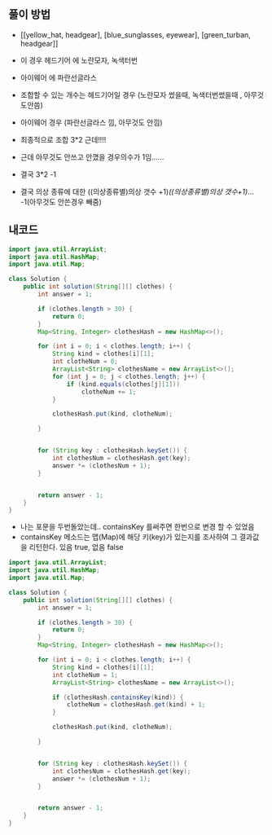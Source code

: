 ## 풀이 방법
- [[yellow_hat, headgear], [blue_sunglasses, eyewear], [green_turban, headgear]]
- 이 경우 헤드기어 에 노란모자, 녹색터번
- 아이웨어 에 파란선글라스
- 조합할 수 있는 개수는 헤드기어일 경우 (노란모자 썼을때, 녹색터번썼을때 , 아무것도안씀)
- 아이웨어 경우 (파란선글라스 낌, 아무것도 안낌)
- 최종적으로 조합 3*2 근데!!!!
- 근데 아무것도 안쓰고 안꼈을 경우의수가 1임......
- 결국 3*2 -1 

- 결국 의상 종류에 대한  ((의상종류별)의상 갯수 +1)*((의상종류별)의상 갯수+1)*... -1(아무것도 안쓴경우 빼줌)
 



## 내코드
~~~ java
import java.util.ArrayList;
import java.util.HashMap;
import java.util.Map;

class Solution {
    public int solution(String[][] clothes) {
        int answer = 1;

        if (clothes.length > 30) {
            return 0;
        }
        Map<String, Integer> clothesHash = new HashMap<>();

        for (int i = 0; i < clothes.length; i++) {
            String kind = clothes[i][1];
            int clotheNum = 0;
            ArrayList<String> clothesName = new ArrayList<>();
            for (int j = 0; j < clothes.length; j++) {
                if (kind.equals(clothes[j][1]))
                    clotheNum += 1;
            }

            clothesHash.put(kind, clotheNum);

        }


        for (String key : clothesHash.keySet()) {
            int clothesNum = clothesHash.get(key);
            answer *= (clothesNum + 1);
        }


        return answer - 1;
    }
}
~~~

- 나는 포문을 두번돌았는데.. containsKey 를써주면 한번으로 변경 할 수 있었음
- containsKey 메소드는 맵(Map)에 해당 키(key)가 있는지를 조사하여 그 결과값을 리턴한다. 있음 true, 없음 false

~~~java
import java.util.ArrayList;
import java.util.HashMap;
import java.util.Map;

class Solution {
    public int solution(String[][] clothes) {
        int answer = 1;

        if (clothes.length > 30) {
            return 0;
        }
        Map<String, Integer> clothesHash = new HashMap<>();

        for (int i = 0; i < clothes.length; i++) {
            String kind = clothes[i][1];
            int clotheNum = 1;
            ArrayList<String> clothesName = new ArrayList<>();

            if (clothesHash.containsKey(kind)) {
                clotheNum = clothesHash.get(kind) + 1;
            }

            clothesHash.put(kind, clotheNum);

        }


        for (String key : clothesHash.keySet()) {
            int clothesNum = clothesHash.get(key);
            answer *= (clothesNum + 1);
        }


        return answer - 1;
    }
}
~~~
